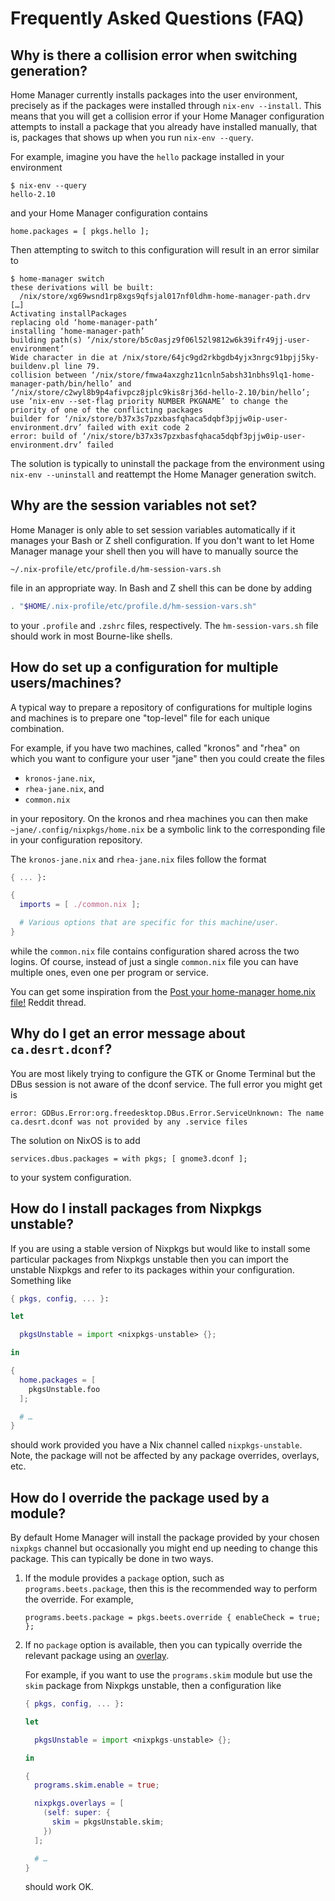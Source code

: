 Frequently Asked Questions (FAQ)
================================

Why is there a collision error when switching generation?
---------------------------------------------------------

Home Manager currently installs packages into the user environment,
precisely as if the packages were installed through
`nix-env --install`. This means that you will get a collision error if
your Home Manager configuration attempts to install a package that you
already have installed manually, that is, packages that shows up when
you run `nix-env --query`.

For example, imagine you have the `hello` package installed in your
environment

```console
$ nix-env --query
hello-2.10
```

and your Home Manager configuration contains

    home.packages = [ pkgs.hello ];

Then attempting to switch to this configuration will result in an
error similar to

```console
$ home-manager switch
these derivations will be built:
  /nix/store/xg69wsnd1rp8xgs9qfsjal017nf0ldhm-home-manager-path.drv
[…]
Activating installPackages
replacing old ‘home-manager-path’
installing ‘home-manager-path’
building path(s) ‘/nix/store/b5c0asjz9f06l52l9812w6k39ifr49jj-user-environment’
Wide character in die at /nix/store/64jc9gd2rkbgdb4yjx3nrgc91bpjj5ky-buildenv.pl line 79.
collision between ‘/nix/store/fmwa4axzghz11cnln5absh31nbhs9lq1-home-manager-path/bin/hello’ and ‘/nix/store/c2wyl8b9p4afivpcz8jplc9kis8rj36d-hello-2.10/bin/hello’; use ‘nix-env --set-flag priority NUMBER PKGNAME’ to change the priority of one of the conflicting packages
builder for ‘/nix/store/b37x3s7pzxbasfqhaca5dqbf3pjjw0ip-user-environment.drv’ failed with exit code 2
error: build of ‘/nix/store/b37x3s7pzxbasfqhaca5dqbf3pjjw0ip-user-environment.drv’ failed
```

The solution is typically to uninstall the package from the
environment using `nix-env --uninstall` and reattempt the Home Manager
generation switch.

Why are the session variables not set?
--------------------------------------

Home Manager is only able to set session variables automatically if it
manages your Bash or Z shell configuration. If you don't want to let
Home Manager manage your shell then you will have to manually source
the

    ~/.nix-profile/etc/profile.d/hm-session-vars.sh

file in an appropriate way. In Bash and Z shell this can be done by
adding

```sh
. "$HOME/.nix-profile/etc/profile.d/hm-session-vars.sh"
```

to your `.profile` and `.zshrc` files, respectively. The
`hm-session-vars.sh` file should work in most Bourne-like shells.

How do set up a configuration for multiple users/machines?
----------------------------------------------------------

A typical way to prepare a repository of configurations for multiple
logins and machines is to prepare one "top-level" file for each unique
combination.

For example, if you have two machines, called "kronos" and "rhea" on
which you want to configure your user "jane" then you could create the
files

- `kronos-jane.nix`,
- `rhea-jane.nix`, and
- `common.nix`

in your repository. On the kronos and rhea machines you can then make
`~jane/.config/nixpkgs/home.nix` be a symbolic link to the
corresponding file in your configuration repository.

The `kronos-jane.nix` and `rhea-jane.nix` files follow the format

```nix
{ ... }:

{
  imports = [ ./common.nix ];

  # Various options that are specific for this machine/user.
}
```

while the `common.nix` file contains configuration shared across the
two logins. Of course, instead of just a single `common.nix` file you
can have multiple ones, even one per program or service.

You can get some inspiration from the [Post your home-manager home.nix
file!][1] Reddit thread.

[1]: https://www.reddit.com/r/NixOS/comments/9bb9h9/post_your_homemanager_homenix_file/

Why do I get an error message about `ca.desrt.dconf`?
-----------------------------------------------------

You are most likely trying to configure the GTK or Gnome Terminal but
the DBus session is not aware of the dconf service. The full error you
might get is

    error: GDBus.Error:org.freedesktop.DBus.Error.ServiceUnknown: The name ca.desrt.dconf was not provided by any .service files

The solution on NixOS is to add

    services.dbus.packages = with pkgs; [ gnome3.dconf ];

to your system configuration.

How do I install packages from Nixpkgs unstable?
------------------------------------------------

If you are using a stable version of Nixpkgs but would like to install
some particular packages from Nixpkgs unstable then you can import the
unstable Nixpkgs and refer to its packages within your configuration.
Something like

```nix
{ pkgs, config, ... }:

let

  pkgsUnstable = import <nixpkgs-unstable> {};

in

{
  home.packages = [
    pkgsUnstable.foo
  ];

  # …
}
```

should work provided you have a Nix channel called `nixpkgs-unstable`.
Note, the package will not be affected by any package overrides,
overlays, etc.

How do I override the package used by a module?
-----------------------------------------------

By default Home Manager will install the package provided by your
chosen `nixpkgs` channel but occasionally you might end up needing to
change this package. This can typically be done in two ways.

1. If the module provides a `package` option, such as
   `programs.beets.package`, then this is the recommended way to
   perform the override. For example,

   ```
   programs.beets.package = pkgs.beets.override { enableCheck = true; };
   ```

2. If no `package` option is available, then you can typically
   override the relevant package using an [overlay][nixpkgs-overlays].

   For example, if you want to use the `programs.skim` module but use
   the `skim` package from Nixpkgs unstable, then a configuration like

   ```nix
   { pkgs, config, ... }:

   let

     pkgsUnstable = import <nixpkgs-unstable> {};

   in

   {
     programs.skim.enable = true;

     nixpkgs.overlays = [
       (self: super: {
         skim = pkgsUnstable.skim;
       })
     ];

     # …
   }
   ```

   should work OK.

[nixpkgs-overlays]: https://nixos.org/nixpkgs/manual/#chap-overlays
